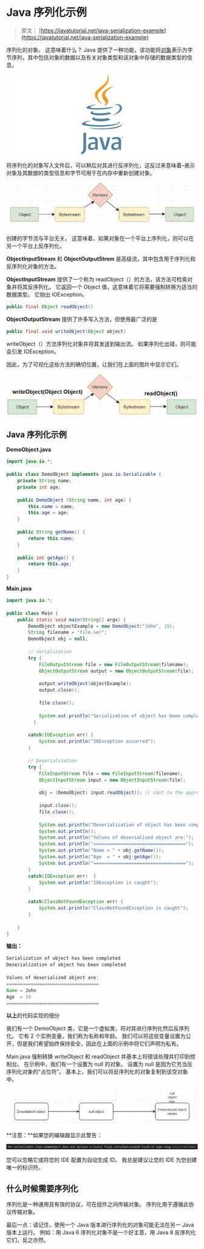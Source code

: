 # Java 序列化示例

> 原文： [https://javatutorial.net/java-serialization-example](https://javatutorial.net/java-serialization-example)

序列化的对象。 这意味着什么？ Java 提供了一种功能，该功能将[对象](https://javatutorial.net/java-objects-and-classes-tutorial)表示为字节序列，其中包括对象的数据以及有关对象类型和该对象中存储的数据类型的信息。

![java-featured-image](img/e0db051dedc1179e7424b6d998a6a772.jpg)

将序列化的对象写入文件后，可以稍后对其进行反序列化，这反过来意味着–表示对象及其数据的类型信息和字节可用于在内存中重新创建对象。

![Serialization illustration java example](img/5d3bd5a82ef9b419bb3a6b2ddba2f69a.jpg)

创建的字节流与平台无关。 这意味着，如果对象在一个平台上序列化，则可以在另一个平台上反序列化。

**ObjectInputStream** 和 **ObjectOutputStrem** 是高级流，其中包含用于序列化和反序列化对象的方法。

**ObjectInputStream** 提供了一个称为 readObject（）的方法，该方法可检索对象并将其反序列化。 它返回一个 Object 值，这意味着它将需要强制转换为适当的数据类型。 它抛出 IOException。

```java
public final Object readObject()
```

**ObjectOutputStream** 提供了许多写入方法，但使用最广泛的是

```java
public final void writeObject(Object object)
```

writeObject（）方法序列化对象并将其发送到输出流。 如果序列化出错，则可能会引发 IOException。

因此，为了可视化这些方法的确切位置，让我们在上面的图片中显示它们。

![write_readObject java example](img/85d504b7ceeaa257a6ec3009bc63f394.jpg)

## **Java 序列化示例**

**DemoObject.java**

```java
import java.io.*; 

public class DemoObject implements java.io.Serializable { 
    private String name; 
    private int age;

    public DemoObject (String name, int age) { 
        this.name = name; 
        this.age = age;  
    } 

    public String getName() {
        return this.name;
    }

    public int getAge() {
        return this.age;
    }
}
```

**Main.java**

```java
import java.io.*;  

public class Main { 
    public static void main(String[] args) {    
        DemoObject objectExample = new DemoObject("John", 19); 
        String filename = "file.ser"; 
        DemoObject obj = null; 

        // serialization  
        try {    
            FileOutputStream file = new FileOutputStream(filename); 
            ObjectOutputStream output = new ObjectOutputStream(file); 

            output.writeObject(objectExample);    
            output.close(); 

            file.close(); 

            System.out.println("Serialization of object has been completed"); 
          } 

        catch(IOException err) { 
            System.out.println("IOException occurred"); 
        } 

        // Deserialization 
        try {    
            FileInputStream file = new FileInputStream(filename); 
            ObjectInputStream input = new ObjectInputStream(file); 

            obj = (DemoObject) input.readObject(); // cast to the appropriate type

            input.close(); 
            file.close(); 

            System.out.println("Deserialization of object has been completed"); 
            System.out.println();
            System.out.println("Values of deserialized object are:");
            System.out.println("==================================");
            System.out.println("Name = " + obj.getName()); 
            System.out.println("Age  = " + obj.getAge()); 
            System.out.println("==================================");
        } 
        catch(IOException err)  { 
            System.out.println("IOException is caught"); 
        } 

        catch(ClassNotFoundException err) { 
            System.out.println("ClassNotFoundException is caught"); 
        } 

    } 
}
```

**输出：**

```java
Serialization of object has been completed
Deserialization of object has been completed

Values of deserialized object are:
==================================
Name = John
Age  = 19
==================================

```

**以上**的代码实现的细分

我们有一个 DemoObject 类，它是一个虚拟类，将对其进行序列化然后反序列化。 它有 2 个实例变量，我们称为名称和年龄。 我们可以将这些变量设置为公开，但是我们希望始终保持安全，因此在上面的示例中将它们声明为私有。

Main.java 强制转换 writeObject 和 readObject 并基本上将错误处理并打印到控制台。 在示例中，我们有一个设置为 null 的对象。 设置为 null 是因为它充当反序列化对象的“占位符”。 基本上，我们可以将反序列化的对象复制到该空对象中。

![null object purpose java example serialized deserialized](img/ca17cacf7d30811b711ae33ceda98ce2.jpg)

**注意：**如果您的编辑器显示此警告：

![warning java](img/ebc5280badefd3e3de4a9b5433b00440.jpg)

您可以忽略它或将您的 IDE 配置为自动生成 ID。 我总是建议让您的 IDE 为您创建唯一的标识符。

## **什么时候需要序列化**

序列化是一种通用且有效的协议，可在组件之间传输对象。 序列化用于遵循此协议传输对象。

最后一点：请记住，使用一个 Java 版本进行序列化的对象可能无法在另一 Java 版本上运行。 例如：用 Java 6 序列化对象不是一个好主意，用 Java 8 反序列化它们，反之亦然。